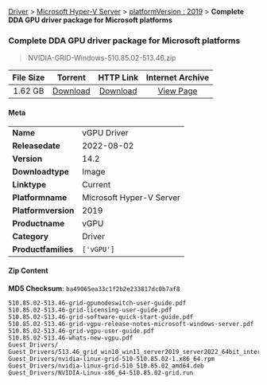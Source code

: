 
[Driver](/README.md)  >  [Microsoft Hyper-V Server](/index/Driver/Microsoft_Hyper-V_Server.md)  >  [platformVersion : 2019](/index/Driver/Microsoft_Hyper-V_Server/2019.md)  >  **Complete DDA GPU driver package for Microsoft platforms**


###    Complete DDA GPU driver package for Microsoft platforms

> NVIDIA-GRID-Windows-510.85.02-513.46.zip   


| **File Size** | **Torrent**  | **HTTP Link** | **Internet Archive** |
|:-------------:|:------------:|:-------------:|:--------------------:|
| 1.62 GB |  [Download](https://archive.org/download/nvgpu_NVIDIA-GRID-Windows-510.85.02-513.46.zip/nvgpu_NVIDIA-GRID-Windows-510.85.02-513.46.zip_archive.torrent)       | [Download](https://archive.org/compress/nvgpu_NVIDIA-GRID-Windows-510.85.02-513.46.zip) | [View Page](https://archive.org/details/nvgpu_NVIDIA-GRID-Windows-510.85.02-513.46.zip)       |

#### Meta

<table>
<tr><td><strong>Name</strong></td><td>vGPU Driver</td></tr>
<tr><td><strong>Releasedate</strong></td><td>2022-08-02</td></tr>
<tr><td><strong>Version</strong></td><td>14.2</td></tr>
<tr><td><strong>Downloadtype</strong></td><td>Image</td></tr>
<tr><td><strong>Linktype</strong></td><td>Current</td></tr>
<tr><td><strong>Platformname</strong></td><td>Microsoft Hyper-V Server</td></tr>
<tr><td><strong>Platformversion</strong></td><td>2019</td></tr>
<tr><td><strong>Productname</strong></td><td>vGPU</td></tr>
<tr><td><strong>Category</strong></td><td>Driver</td></tr>
<tr><td><strong>Productfamilies</strong></td><td><code>['vGPU']</code></td></tr>
</table>

#### Zip Content

**MD5 Checksum**: `ba49065ea33c1f2b2e233817dc0b7af8`

```text
510.85.02-513.46-grid-gpumodeswitch-user-guide.pdf
510.85.02-513.46-grid-licensing-user-guide.pdf
510.85.02-513.46-grid-software-quick-start-guide.pdf
510.85.02-513.46-grid-vgpu-release-notes-microsoft-windows-server.pdf
510.85.02-513.46-grid-vgpu-user-guide.pdf
510.85.02-513.46-whats-new-vgpu.pdf
Guest_Drivers/
Guest_Drivers/513.46_grid_win10_win11_server2019_server2022_64bit_international.exe
Guest_Drivers/nvidia-linux-grid-510-510.85.02-1.x86_64.rpm
Guest_Drivers/nvidia-linux-grid-510_510.85.02_amd64.deb
Guest_Drivers/NVIDIA-Linux-x86_64-510.85.02-grid.run
```